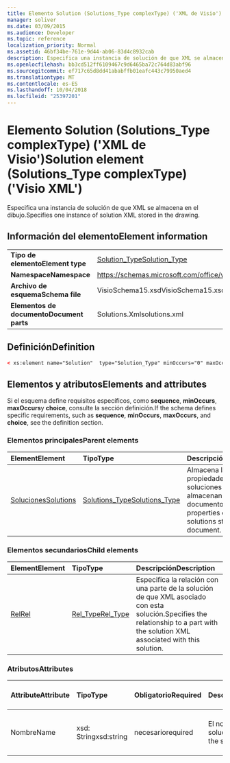 ```yaml
---
title: Elemento Solution (Solutions_Type complexType) ('XML de Visio')
manager: soliver
ms.date: 03/09/2015
ms.audience: Developer
ms.topic: reference
localization_priority: Normal
ms.assetid: 46bf34be-761e-9d44-ab06-83d4c8932cab
description: Especifica una instancia de solución de que XML se almacena en el dibujo.
ms.openlocfilehash: bb3cd512ff6109467c9d6465ba72c764d83abf96
ms.sourcegitcommit: ef717c65d8dd41ababffb01eafc443c79950aed4
ms.translationtype: MT
ms.contentlocale: es-ES
ms.lasthandoff: 10/04/2018
ms.locfileid: "25397201"
---
```

# <a name="solution-element-solutionstype-complextype-visio-xml"></a><span data-ttu-id="4e62c-103">Elemento Solution (Solutions_Type complexType) ('XML de Visio')</span><span class="sxs-lookup"><span data-stu-id="4e62c-103">Solution element (Solutions_Type complexType) ('Visio XML')</span></span>

<span data-ttu-id="4e62c-104">Especifica una instancia de solución de que XML se almacena en el dibujo.</span><span class="sxs-lookup"><span data-stu-id="4e62c-104">Specifies one instance of solution XML stored in the drawing.</span></span>
  
## <a name="element-information"></a><span data-ttu-id="4e62c-105">Información del elemento</span><span class="sxs-lookup"><span data-stu-id="4e62c-105">Element information</span></span>

|||
|:-----|:-----|
|<span data-ttu-id="4e62c-106">**Tipo de elemento**</span><span class="sxs-lookup"><span data-stu-id="4e62c-106">**Element type**</span></span> <br/> |[<span data-ttu-id="4e62c-107">Solution_Type</span><span class="sxs-lookup"><span data-stu-id="4e62c-107">Solution_Type</span></span>](solution_type-complextypevisio-xml.md) <br/> |
|<span data-ttu-id="4e62c-108">**Namespace**</span><span class="sxs-lookup"><span data-stu-id="4e62c-108">**Namespace**</span></span> <br/> |https://schemas.microsoft.com/office/visio/2012/main  <br/> |
|<span data-ttu-id="4e62c-109">**Archivo de esquema**</span><span class="sxs-lookup"><span data-stu-id="4e62c-109">**Schema file**</span></span> <br/> |<span data-ttu-id="4e62c-110">VisioSchema15.xsd</span><span class="sxs-lookup"><span data-stu-id="4e62c-110">VisioSchema15.xsd</span></span>  <br/> |
|<span data-ttu-id="4e62c-111">**Elementos de documento**</span><span class="sxs-lookup"><span data-stu-id="4e62c-111">**Document parts**</span></span> <br/> |<span data-ttu-id="4e62c-112">Solutions.Xml</span><span class="sxs-lookup"><span data-stu-id="4e62c-112">solutions.xml</span></span>  <br/> |
   
## <a name="definition"></a><span data-ttu-id="4e62c-113">Definición</span><span class="sxs-lookup"><span data-stu-id="4e62c-113">Definition</span></span>

```XML
< xs:element name="Solution"  type="Solution_Type" minOccurs="0" maxOccurs="unbounded" ></xs:element >
```

## <a name="elements-and-attributes"></a><span data-ttu-id="4e62c-114">Elementos y atributos</span><span class="sxs-lookup"><span data-stu-id="4e62c-114">Elements and attributes</span></span>

<span data-ttu-id="4e62c-115">Si el esquema define requisitos específicos, como **sequence**, **minOccurs**, **maxOccurs**y **choice**, consulte la sección definición.</span><span class="sxs-lookup"><span data-stu-id="4e62c-115">If the schema defines specific requirements, such as **sequence**, **minOccurs**, **maxOccurs**, and **choice**, see the definition section.</span></span> 
  
### <a name="parent-elements"></a><span data-ttu-id="4e62c-116">Elementos principales</span><span class="sxs-lookup"><span data-stu-id="4e62c-116">Parent elements</span></span>

|<span data-ttu-id="4e62c-117">**Element**</span><span class="sxs-lookup"><span data-stu-id="4e62c-117">**Element**</span></span>|<span data-ttu-id="4e62c-118">**Tipo**</span><span class="sxs-lookup"><span data-stu-id="4e62c-118">**Type**</span></span>|<span data-ttu-id="4e62c-119">**Descripción**</span><span class="sxs-lookup"><span data-stu-id="4e62c-119">**Description**</span></span>|
|:-----|:-----|:-----|
|[<span data-ttu-id="4e62c-120">Soluciones</span><span class="sxs-lookup"><span data-stu-id="4e62c-120">Solutions</span></span>](solutions-elementvisio-xml.md) <br/> |[<span data-ttu-id="4e62c-121">Solutions_Type</span><span class="sxs-lookup"><span data-stu-id="4e62c-121">Solutions_Type</span></span>](solutions_type-complextypevisio-xml.md) <br/> |<span data-ttu-id="4e62c-122">Almacena las propiedades de las soluciones que se almacenan en el documento.</span><span class="sxs-lookup"><span data-stu-id="4e62c-122">Stores the properties of the solutions stored in the document.</span></span>  <br/> |
   
### <a name="child-elements"></a><span data-ttu-id="4e62c-123">Elementos secundarios</span><span class="sxs-lookup"><span data-stu-id="4e62c-123">Child elements</span></span>

|<span data-ttu-id="4e62c-124">**Element**</span><span class="sxs-lookup"><span data-stu-id="4e62c-124">**Element**</span></span>|<span data-ttu-id="4e62c-125">**Tipo**</span><span class="sxs-lookup"><span data-stu-id="4e62c-125">**Type**</span></span>|<span data-ttu-id="4e62c-126">**Descripción**</span><span class="sxs-lookup"><span data-stu-id="4e62c-126">**Description**</span></span>|
|:-----|:-----|:-----|
|[<span data-ttu-id="4e62c-127">Rel</span><span class="sxs-lookup"><span data-stu-id="4e62c-127">Rel</span></span>](rel-element-solution_type-complextypevisio-xml.md) <br/> |[<span data-ttu-id="4e62c-128">Rel_Type</span><span class="sxs-lookup"><span data-stu-id="4e62c-128">Rel_Type</span></span>](rel_type-complextypevisio-xml.md) <br/> |<span data-ttu-id="4e62c-129">Especifica la relación con una parte de la solución de que XML asociado con esta solución.</span><span class="sxs-lookup"><span data-stu-id="4e62c-129">Specifies the relationship to a part with the solution XML associated with this solution.</span></span>  <br/> |
   
### <a name="attributes"></a><span data-ttu-id="4e62c-130">Atributos</span><span class="sxs-lookup"><span data-stu-id="4e62c-130">Attributes</span></span>

|<span data-ttu-id="4e62c-131">**Attribute**</span><span class="sxs-lookup"><span data-stu-id="4e62c-131">**Attribute**</span></span>|<span data-ttu-id="4e62c-132">**Tipo**</span><span class="sxs-lookup"><span data-stu-id="4e62c-132">**Type**</span></span>|<span data-ttu-id="4e62c-133">**Obligatorio**</span><span class="sxs-lookup"><span data-stu-id="4e62c-133">**Required**</span></span>|<span data-ttu-id="4e62c-134">**Descripción**</span><span class="sxs-lookup"><span data-stu-id="4e62c-134">**Description**</span></span>|<span data-ttu-id="4e62c-135">**Valores posibles**</span><span class="sxs-lookup"><span data-stu-id="4e62c-135">**Possible values**</span></span>|
|:-----|:-----|:-----|:-----|:-----|
|<span data-ttu-id="4e62c-136">Nombre</span><span class="sxs-lookup"><span data-stu-id="4e62c-136">Name</span></span>  <br/> |<span data-ttu-id="4e62c-137">xsd: String</span><span class="sxs-lookup"><span data-stu-id="4e62c-137">xsd:string</span></span>  <br/> |<span data-ttu-id="4e62c-138">necesario</span><span class="sxs-lookup"><span data-stu-id="4e62c-138">required</span></span>  <br/> |<span data-ttu-id="4e62c-139">El nombre de la solución.</span><span class="sxs-lookup"><span data-stu-id="4e62c-139">The name of the solution.</span></span>  <br/> |<span data-ttu-id="4e62c-140">Valores del tipo XSD: String.</span><span class="sxs-lookup"><span data-stu-id="4e62c-140">Values of the xsd:string type.</span></span>  <br/> |
   

